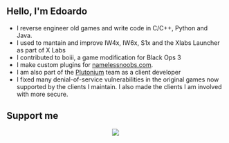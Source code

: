<h2>Hello, I'm Edoardo</h2>
<ul>
<li>I reverse engineer old games and write code in C/C++, Python and Java.</li>
<li>I used to mantain and improve IW4x, IW6x, S1x and the Xlabs Launcher as part of X Labs</li>
<li>I contributed to boiii, a game modification for Black Ops 3</li>
<li>I make custom plugins for <a href="https://namelessnoobs.com/">namelessnoobs.com</a>.</li>
<li>I am also part of the <a href="https://plutonium.pw/">Plutonium</a> team as a client developer</li>
<li>I fixed many denial-of-service vulnerabilities in the original games now supported by the clients I maintain. I also made the clients I am involved with more secure.</li>
</ul>

<h2>Support me</h2>

<p align="center">
<a href="https://paypal.me/ESanguineti" alt="Paypal"><img src="https://img.shields.io/badge/PayPal-support-blue.svg?logo=paypal"></a>
</p>
